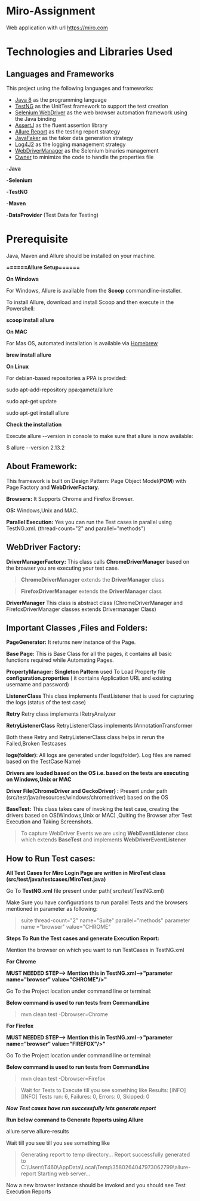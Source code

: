 # Miro-Assignment

 Web application with url https://miro.com

#  Technologies and Libraries Used


## Languages and Frameworks

This project using the following languages and frameworks:

* [Java 8](https://www.oracle.com/sg/java/technologies/javase/javase-jdk8-downloads.html) as the programming language
* [TestNG](https://testng.org/doc/) as the UnitTest framework to support the test creation
* [Selenium WebDriver](https://www.selenium.dev/) as the web browser automation framework using the Java binding
* [AssertJ](https://joel-costigliola.github.io/assertj/) as the fluent assertion library
* [Allure Report](https://docs.qameta.io/allure/) as the testing report strategy
* [JavaFaker](https://github.com/DiUS/java-faker) as the faker data generation strategy
* [Log4J2](https://logging.apache.org/log4j/2.x/) as the logging management strategy
* [WebDriverManager](https://github.com/bonigarcia/webdrivermanager) as the Selenium binaries management
* [Owner](http://owner.aeonbits.org/) to minimize the code to handle the properties file

-**Java**

-**Selenium**

-**TestNG**

-**Maven**

-**DataProvider** (Test Data for Testing)

#  Prerequisite
Java, Maven and Allure  should be installed on your machine.

**======Allure Setup======**

**On Windows**

For Windows, Allure is available from the **Scoop** commandline-installer.

To install Allure, download and install Scoop and then execute in the Powershell:

**scoop install allure**

**On MAC**

For Mas OS, automated installation is available via [Homebrew]([https://brew.sh/](https://brew.sh/))

**brew install allure**

**On Linux**
 
 For debian-based repositories a PPA is provided:
 
sudo apt-add-repository ppa:qameta/allure

sudo apt-get update 

sudo apt-get install allure

**Check the installation**

Execute allure --version in console to make sure that allure is now available:

$ allure --version
2.13.2

## About Framework:
This framework is built on Design Pattern: Page Object Model(**POM**) with Page Factory and **WebDriverFactory**.

**Browsers:** It Supports Chrome and Firefox Browser.

**OS:** Windows,Unix and MAC.

**Parallel Execution:** Yes you can run the Test cases in parallel using TestNG.xml.
(thread-count="2" and parallel="methods")

## WebDriver Factory:
 **DriverManagerFactory:** This class calls **ChromeDriverManager** based on the browser you are executing your test case.

>  **ChromeDriverManager**  extends the
> **DriverManager** class

>  **FirefoxDriverManager**  extends the
> **DriverManager** class

**DriverManager** This class is abstract class (ChromeDriverManager and FirefoxDriverManager classes extends Drivermanager Class)

## Important Classes ,Files and Folders:

**PageGenerator:** It returns new instance of the Page.

**Base Page:** This is Base Class for all the pages, it contains all basic functions required while Automating Pages.

**PropertyManager:**  **Singleton Pattern** used To Load Property file **configuration.properties** ( it contains Application URL and existing username and password)

**ListenerClass** This class implements ITestListener that is used for capturing the logs (status of the test case)

**Retry** Retry class implements IRetryAnalyzer

**RetryListenerClass** RetryListenerClass implements IAnnotationTransformer

Both these Retry and RetryListenerClass class helps in rerun the Failed,Broken Testcases 

**logs(folder)**: All logs are generated under logs(folder). Log files are named based on the TestCase Name)

**Drivers are loaded based on the OS i.e.  based on the tests are executing on Windows,Unix or MAC**

**Driver File(ChromeDriver and GeckoDriver) :** Present under path (src/test/java/resources/windows/chromedriver) based on the OS

**BaseTest:** This class takes care of invoking the test case, creating the drivers based on OS(Windows,Unix or MAC) ,Quiting the Browser after Test Execution and Taking Screenshots.

> To capture WebDriver Events we are using **WebEventListener** class which extends **BaseTest** and  implements **WebDriverEventListener**

## How to Run Test cases:

**All Test Cases for Miro Login Page are written in MiroTest class (src/test/java/testcases/MiroTest.java)**

Go To **TestNG.xml** file present under path( src/test/TestNG.xml)

Make Sure you have configurations to run parallel Tests and the browsers mentioned in parameter as following:

>   suite thread-count="2" name="Suite" parallel="methods"
>   parameter name ="browser" value="CHROME"

**Steps To Run the Test cases and generate Execution Report:**

Mention the browser on which you want to run TestCases in TestNG.xml

**For Chrome**

**MUST NEEDED STEP-->** **Mention this in TestNG.xml-->"parameter name="browser" value="CHROME"/>"**

Go To the Project location under command line or terminal:

**Below command is used to run tests from CommandLine**
>mvn clean test -Dbrowser=Chrome

**For Firefox**

**MUST NEEDED STEP-->** **Mention this in TestNG.xml-->"parameter name="browser" value="FIREFOX"/>"**

Go To the Project location under command line or terminal:

**Below command is used to run tests from CommandLine**
>mvn clean test -Dbrowser=Firefox

> Wait for Tests to Execute till you  see something like
> Results:
[INFO]
[INFO] Tests run: 6, Failures: 0, Errors: 0, Skipped: 0

***Now Test cases have run successfully lets generate report***

**Run below command to Generate Reports using Allure**

allure serve allure-results

Wait till you see till you see something like

> Generating report to temp directory...
Report successfully generated to C:\Users\T460\AppData\Local\Temp\3580264047973062799\allure-report
Starting web server...

Now a new browser instance should be invoked and you should see Test Execution Reports
